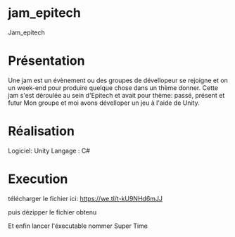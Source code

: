 # jam_epitech
Jam_epitech
# Présentation
Une jam est un évènement ou des groupes de dévellopeur se rejoigne et on un week-end pour produire quelque chose dans un thème donner.
Cette jam s'est déroulée au sein d'Epitech et avait pour thème: passé, présent et futur
Mon groupe et moi avons dévelloper un jeu à l'aide de Unity.
# Réalisation
Logiciel: Unity
Langage : C#
# Execution
télécharger le fichier ici: https://we.tl/t-kU9NHd6mJJ

puis dézipper le fichier obtenu

Et enfin lancer l'éxecutable nommer Super Time
